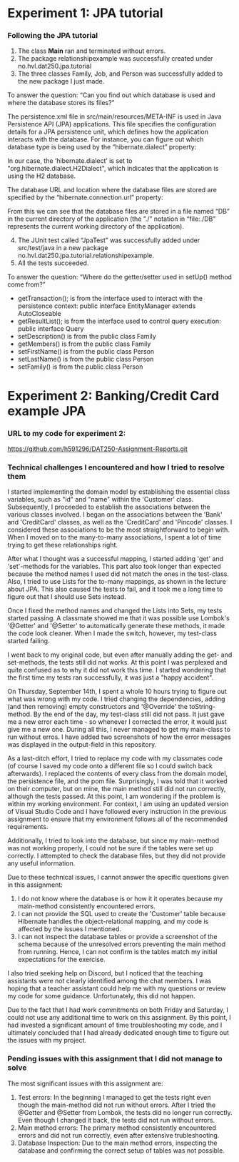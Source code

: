 # Experiment 1: JPA tutorial

### Following the JPA tutorial
1. The class ****Main**** ran and terminated without errors.
2. The package relationshipexample was successfully created under no.hvl.dat250.jpa.tutorial
3. The three classes Family, Job, and Person was successfully added to the new package I just made.

To answer the question: “Can you find out which database is used and where the database stores its files?”

The persistence.xml file in src/main/resources/META-INF is used in Java Persistence API (JPA) applications. This file specifies the configuration details for a JPA persistence unit, which defines how the application interacts with the database. For instance, you can figure out which database type is being used by the “hibernate.dialect” property:

<property name="hibernate.dialect" value="org.hibernate.dialect.H2Dialect"/>

In our case, the ‘hibernate.dialect’ is set to "org.hibernate.dialect.H2Dialect", which indicates that the application is using the H2 database.

The database URL and location where the database files are stored are specified by the “hibernate.connection.url” property:

<property name="hibernate.connection.url" value="jdbc:h2:file:./DB;DB_CLOSE_DELAY=-1"/>

From this we can see that the database files are stored in a file named “DB” in the current directory of the application (the ”./” notation in “file:./DB” represents the current working directory of the application).

4. The JUnit test called “JpaTest” was successfully added under src/test/java in a new package no.hvl.dat250.jpa.tutorial.relationshipexample.
5. All the tests succeeded.

To answer the question: “Where do the getter/setter used in setUp() method come from?”

- getTransaction(); is from the interface used to interact with the persistence context: public interface EntityManager extends AutoCloseable
- getResultList(); is from the interface used to control query execution: public interface Query
- setDescription() is from the public class Family
- getMembers() is from the public class Family
- setFirstName() is from the public class Person
- setLastName() is from the public class Person
- setFamily() is from the public class Person
    

# Experiment 2: Banking/Credit Card example JPA

### URL to my code for experiment 2:
https://github.com/h591296/DAT250-Assignment-Reports.git

### Technical challenges I encountered and how I tried to resolve them

I started implementing the domain model by establishing the essential class variables, such as "id" and "name" within the 'Customer' class. Subsequently, I proceeded to establish the associations between the various classes involved. I began on the associations between the 'Bank' and 'CreditCard' classes, as well as the 'CreditCard' and 'Pincode' classes. I considered these associations to be the most straightforward to begin with. When I moved on to the many-to-many associations, I spent a lot of time trying to get these relationships right.

After what I thought was a successful mapping, I started adding 'get' and 'set'-methods for the variables. This part also took longer than expected because the method names I used did not match the ones in the test-class. Also, I tried to use Lists for the to-many mappings, as shown in the lecture about JPA. This also caused the tests to fail, and it took me a long time to figure out that I should use Sets instead.

Once I fixed the method names and changed the Lists into Sets, my tests started passing. A classmate showed me that it was possible use Lombok's '@Getter' and '@Setter' to automatically generate these methods, it made the code look cleaner. When I made the switch, however, my test-class started failing.

I went back to my original code, but even after manually adding the get- and set-methods, the tests still did not works. At this point I was perplexed and quite confused as to why it did not work this time. I started wondering that the first time my tests ran successfully, it was just a "happy accident".

On Thursday, September 14th, I spent a whole 10 hours trying to figure out what was wrong with my code. I tried changing the dependencies, adding (and then removing) empty constructors and '@Override' the toString-method. By the end of the day, my test-class still did not pass. It just gave me a new error each time - so whenever I corrected the error, it would just give me a new one. During all this, I never managed to get my main-class to run without erros. I have added two screenshots of how the error messages was displayed in the output-field in this repository.

As a last-ditch effort, I tried to replace my code with my classmates code (of course I saved my code onto a different file so I could switch back afterwards). I replaced the contents of every class from the domain model, the persistence file, and the pom file. Surprisingly, I was told that it worked on their computer, but on mine, the main method still did not run correctly, although the tests passed. At this point, I am wondering if the problem is within my working environment. For context, I am using an updated version of Visual Studio Code and I have followed every instruction in the previous assignment to ensure that my environment follows all of the recommended requirements.

Additionally, I tried to look into the database, but since my main-method was not working properly, I could not be sure if the tables were set up correctly. I attempted to check the database files, but they did not provide any useful information.

Due to these technical issues, I cannot answer the specific questions given in this assignment:

1. I do not know where the database is or how it it operates because my main-method consistently encountered errors.
2. I can not provide the SQL used to create the 'Customer' table because Hibernate handles the object-relational mapping, and my code is affected by the issues I mentioned.
3. I can not inspect the database tables or provide a screenshot of the schema because of the unresolved errors preventing the main method from running. Hence, I can not confirm is the tables match my initial expectations for the exercise.

I also tried seeking help on Discord, but I noticed that the teaching assistants were not clearly identified among the chat members. I was hoping that a teacher assistant could help me with my questions or review my code for some guidance. Unfortunately, this did not happen.

Due to the fact that I had work commitments on both Friday and Saturday, I could not use any additional time to work on this assignment. By this point, I had invested a significant amount of time troubleshooting my code, and I ultimately concluded that I had already dedicated enough time to figure out the issues with my project.

### Pending issues with this assignment that I did not manage to solve
The most significant issues with this assignment are:
1. Test errors: In the beginning I managed to get the tests right even though the main-method did not run without errors. After I tried the @Getter and @Setter from Lombok, the tests did no longer run correctly. Even though I changed it back, the tests did not run without errors. 
2. Main method errors: The primary method consistently encountered errors and did not run correctly, even after extensive trubleshooting.
3. Database Inspection: Due to the main method errors, inspecting the database and confirming the correct setup of tables was not possible. 